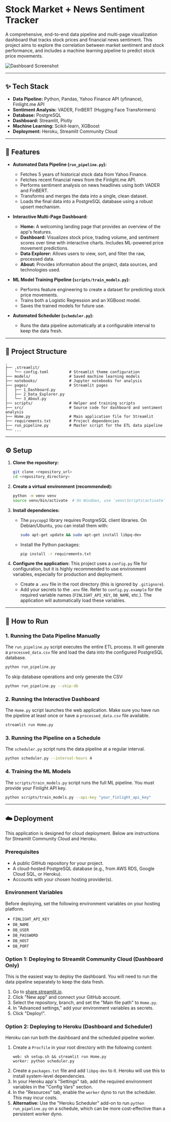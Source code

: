 # Stock Market + News Sentiment Tracker

A comprehensive, end-to-end data pipeline and multi-page visualization dashboard that tracks stock prices and financial news sentiment. This project aims to explore the correlation between market sentiment and stock performance, and includes a machine learning pipeline to predict stock price movements.

![Dashboard Screenshot](https://via.placeholder.com/800x400.png?text=Dashboard+Screenshot+Here)

---

## ✨ Tech Stack

*   **Data Pipeline:** Python, Pandas, Yahoo Finance API (yfinance), Finlight.me API
*   **Sentiment Analysis:** VADER, FinBERT (Hugging Face Transformers)
*   **Database:** PostgreSQL
*   **Dashboard:** Streamlit, Plotly
*   **Machine Learning:** Scikit-learn, XGBoost
*   **Deployment:** Heroku, Streamlit Community Cloud

---

## 🎯 Features

*   **Automated Data Pipeline (`run_pipeline.py`):**
    *   Fetches 5 years of historical stock data from Yahoo Finance.
    *   Fetches recent financial news from the Finlight.me API.
    *   Performs sentiment analysis on news headlines using both VADER and FinBERT.
    *   Transforms and merges the data into a single, clean dataset.
    *   Loads the final data into a PostgreSQL database using a robust upsert mechanism.

*   **Interactive Multi-Page Dashboard:**
    *   **Home:** A welcoming landing page that provides an overview of the app's features.
    *   **Dashboard:** Visualizes stock price, trading volume, and sentiment scores over time with interactive charts. Includes ML-powered price movement predictions.
    *   **Data Explorer:** Allows users to view, sort, and filter the raw, processed data.
    *   **About:** Provides information about the project, data sources, and technologies used.

*   **ML Model Training Pipeline (`scripts/train_models.py`):**
    *   Performs feature engineering to create a dataset for predicting stock price movements.
    *   Trains both a Logistic Regression and an XGBoost model.
    *   Saves the trained models for future use.

*   **Automated Scheduler (`scheduler.py`):**
    *   Runs the data pipeline automatically at a configurable interval to keep the data fresh.

---

## 📁 Project Structure

```
.
├── .streamlit/
│   └── config.toml         # Streamlit theme configuration
├── models/                 # Saved machine learning models
├── notebooks/              # Jupyter notebooks for analysis
├── pages/                  # Streamlit pages
│   ├── 1_Dashboard.py
│   ├── 2_Data_Explorer.py
│   └── 3_About.py
├── scripts/                # Helper and training scripts
├── src/                    # Source code for dashboard and sentiment analysis
├── Home.py                 # Main application file for Streamlit
├── requirements.txt        # Project dependencies
├── run_pipeline.py         # Master script for the ETL data pipeline
└── ...
```

---

## ⚙️ Setup

1.  **Clone the repository:**
    ```bash
    git clone <repository_url>
    cd <repository_directory>
    ```

2.  **Create a virtual environment (recommended):**
    ```bash
    python -m venv venv
    source venv/bin/activate  # On Windows, use `venv\Scripts\activate`
    ```

3.  **Install dependencies:**
    *   The `psycopg2` library requires PostgreSQL client libraries. On Debian/Ubuntu, you can install them with:
        ```bash
        sudo apt-get update && sudo apt-get install libpq-dev
        ```
    *   Install the Python packages:
        ```bash
        pip install -r requirements.txt
        ```

4.  **Configure the application:**
    This project uses a `config.py` file for configuration, but it is highly recommended to use environment variables, especially for production and deployment.
    *   Create a `.env` file in the root directory (this is ignored by `.gitignore`).
    *   Add your secrets to the `.env` file. Refer to `config.py.example` for the required variable names (`FINLIGHT_API_KEY`, `DB_NAME`, etc.). The application will automatically load these variables.

---

## 🚀 How to Run

### 1. Running the Data Pipeline Manually
The `run_pipeline.py` script executes the entire ETL process. It will generate a `processed_data.csv` file and load the data into the configured PostgreSQL database.
```bash
python run_pipeline.py
```
To skip database operations and only generate the CSV:
```bash
python run_pipeline.py --skip-db
```

### 2. Running the Interactive Dashboard
The `Home.py` script launches the web application. Make sure you have run the pipeline at least once or have a `processed_data.csv` file available.
```bash
streamlit run Home.py
```

### 3. Running the Pipeline on a Schedule
The `scheduler.py` script runs the data pipeline at a regular interval.
```bash
python scheduler.py --interval-hours 4
```

### 4. Training the ML Models
The `scripts/train_models.py` script runs the full ML pipeline. You must provide your Finlight API key.
```bash
python scripts/train_models.py --api-key "your_finlight_api_key"
```

---

## ☁️ Deployment

This application is designed for cloud deployment. Below are instructions for Streamlit Community Cloud and Heroku.

### Prerequisites
*   A public GitHub repository for your project.
*   A cloud-hosted PostgreSQL database (e.g., from AWS RDS, Google Cloud SQL, or Heroku).
*   Accounts with your chosen hosting provider(s).

### Environment Variables
Before deploying, set the following environment variables on your hosting platform.
*   `FINLIGHT_API_KEY`
*   `DB_NAME`
*   `DB_USER`
*   `DB_PASSWORD`
*   `DB_HOST`
*   `DB_PORT`

### Option 1: Deploying to Streamlit Community Cloud (Dashboard Only)
This is the easiest way to deploy the dashboard. You will need to run the data pipeline separately to keep the data fresh.
1.  Go to [share.streamlit.io](https://share.streamlit.io/).
2.  Click "New app" and connect your GitHub account.
3.  Select the repository, branch, and set the "Main file path" to `Home.py`.
4.  In "Advanced settings," add your environment variables as secrets.
5.  Click "Deploy!".

### Option 2: Deploying to Heroku (Dashboard and Scheduler)
Heroku can run both the dashboard and the scheduled pipeline worker.
1.  Create a `Procfile` in your root directory with the following content:
    ```
    web: sh setup.sh && streamlit run Home.py
    worker: python scheduler.py
    ```
2.  Create a `packages.txt` file and add `libpq-dev` to it. Heroku will use this to install system-level dependencies.
3.  In your Heroku app's "Settings" tab, add the required environment variables in the "Config Vars" section.
4.  In the "Resources" tab, enable the `worker` dyno to run the scheduler. This may incur costs.
5.  **Alternative:** Use the "Heroku Scheduler" add-on to run `python run_pipeline.py` on a schedule, which can be more cost-effective than a persistent worker dyno.